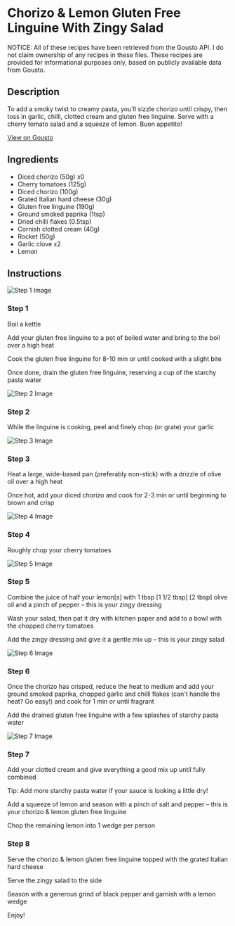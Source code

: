 # Chorizo & Lemon Gluten Free Linguine With Zingy Salad

NOTICE: All of these recipes have been retrieved from the Gousto API. I do not claim ownership of any recipes in these files. These recipes are provided for informational purposes only, based on publicly available data from Gousto.

## Description

To add a smoky twist to creamy pasta, you'll sizzle chorizo until crispy, then toss in garlic, chilli, clotted cream and gluten free linguine. Serve with a cherry tomato salad and a squeeze of lemon. Buon appetito!

[View on Gousto](https://www.gousto.co.uk/recipes/cookbook/chorizo-lemon-gluten-free-linguine-with-lemony-salad)

## Ingredients

- Diced chorizo (50g) x0
- Cherry tomatoes (125g)
- Diced chorizo (100g)
- Grated Italian hard cheese (30g)
- Gluten free linguine (190g)
- Ground smoked paprika (1tsp)
- Dried chilli flakes (0.5tsp)
- Cornish clotted cream (40g)
- Rocket (50g)
- Garlic clove x2
- Lemon

## Instructions

![Step 1 Image](https://production-media.gousto.co.uk/cms/recipe-step-image/Step-1-1696243534054-x200.jpg)

### Step 1

Boil a kettle

Add your gluten free linguine to a pot of boiled water and bring to the boil over a high heat

Cook the gluten free linguine for 8-10 min or until cooked with a slight bite

Once done, drain the gluten free linguine, reserving a cup of the starchy pasta water

![Step 2 Image](https://production-media.gousto.co.uk/cms/recipe-step-image/step-2-1696243682321-x200.jpg)

### Step 2

While the linguine is cooking, peel and finely chop (or grate) your garlic

![Step 3 Image](https://production-media.gousto.co.uk/cms/recipe-step-image/Step-3-1696243685862-x200.jpg)

### Step 3

Heat a large, wide-based pan (preferably non-stick) with a drizzle of olive oil over a high heat

Once hot, add your diced chorizo and cook for 2-3 min or until beginning to brown and crisp

![Step 4 Image](https://production-media.gousto.co.uk/cms/recipe-step-image/Step-4-1696243689906-x200.jpg)

### Step 4

Roughly chop your cherry tomatoes

![Step 5 Image](https://production-media.gousto.co.uk/cms/recipe-step-image/Step-5-1696243693378-x200.jpg)

### Step 5

Combine the juice of half your lemon[s] with 1 tbsp <span class="text-purple">[1 1/2 tbsp]</span> <span class="text-danger">[2 tbsp]</span> olive oil and a pinch of pepper – this is your zingy dressing

Wash your salad, then pat it dry with kitchen paper and add to a bowl with the chopped cherry tomatoes

Add the zingy dressing and give it a gentle mix up – this is your zingy salad

![Step 6 Image](https://production-media.gousto.co.uk/cms/recipe-step-image/Step-6-1696243696786-x200.jpg)

### Step 6

Once the chorizo has crisped, reduce the heat to medium and add your ground smoked paprika, chopped garlic and chilli flakes (can't handle the heat? Go easy!) and cook for 1 min or until fragrant

Add the drained gluten free linguine with a few splashes of starchy pasta water

![Step 7 Image](https://production-media.gousto.co.uk/cms/recipe-step-image/Step-7-1696243699721-x200.jpg)

### Step 7

Add your clotted cream and give everything a good mix up until fully combined

Tip: Add more starchy pasta water if your sauce is looking a little dry!

Add a squeeze of lemon and season with a pinch of salt and pepper – this is your chorizo & lemon gluten free linguine

Chop the remaining lemon into 1 wedge per person

### Step 8

Serve the chorizo & lemon gluten free linguine topped with the grated Italian hard cheese

Serve the zingy salad to the side

Season with a generous grind of black pepper and garnish with a lemon wedge

Enjoy!

